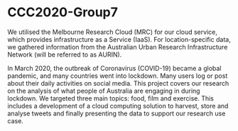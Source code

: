 # CCC2020-Group7

We utilised the Melbourne Research Cloud (MRC) for our cloud service, which provides infrastructure as a Service (IaaS). For location-specific data, we gathered information from the Australian Urban Research Infrastructure Network (will be referred to as AURIN).

In March 2020, the outbreak of Coronavirus (COVID-19) became a global pandemic, and many countries went into lockdown. Many users log or post about their daily activities on social media. This project covers our research on the analysis of what people of Australia are engaging in during lockdown. We targeted three main topics: food, film and exercise. This includes a development of a cloud computing solution to harvest, store and analyse tweets and finally presenting the data to support our research use case.
